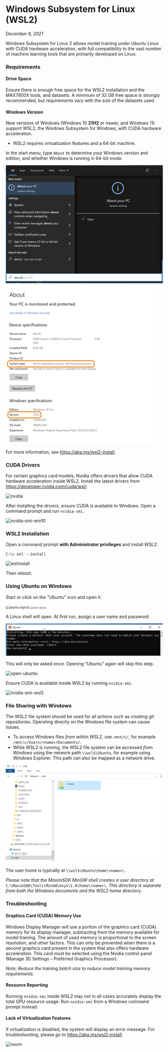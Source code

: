 # Windows Subsystem for Linux (WSL2)

*December 6, 2021*

Windows Subsystem for Linux 2 allows model training under Ubuntu Linux with CUDA hardware acceleration, with full compatibility to the vast number of machine learning tools that are primarily developed on Linux.

### Requirements

#### Drive Space

Ensure there is enough free space for the WSL2 installation and the MAX7800X tools, and datasets. A minimum of 32 GB free space is strongly recommended, but requirements vary with the size of the datasets used.

#### Windows Version

New versions of Windows (Windows 10 **21H2** or newer, and Windows 11) support WSL2, the Windows Subsystem for Windows, *with* CUDA hardware acceleration.

* WSL2 requires virtualization features and a 64-bit machine.

In the start menu, type `About` to determine your Windows version and edition, and whether Windows is running in 64-bit mode.

<img src="about.png" alt="about" style="zoom:50%;" />

<img src="winver.png" alt="winver" style="zoom:50%;" />

For more information, see https://aka.ms/wsl2-install.



### CUDA Drivers

For certain graphics card models, Nvidia offers drivers that allow CUDA hardware acceleration inside WSL2. Install the latest drivers from https://developer.nvidia.com/cuda/wsl/:

![nvidia](nvidia.png)

After installing the drivers, ensure CUDA is available to Windows. Open a command prompt and run `nvidia-smi`.

![nvidia-smi-win10](nvidia-smi-win10.png)



### WSL2 Installation

Open a command prompt **with Administrator privileges** and install WSL2:

```shell
C:\> wsl --install
```

![wslinstall](wslinstall.png)

Then reboot.



### Using Ubuntu on Windows

Start or click on the “Ubuntu” icon and open it.

<img src="ubuntu-logo32.png" alt="ubuntu-logo32" style="zoom:67%;" />

<img src="start-ubuntu.png" alt="start-ubuntu" style="zoom:50%;" />

A Linux shell will open. At first run, assign a user name and password:

![newpassword](newpassword.png)

This will only be asked once. Opening “Ubuntu” again will skip this step.

![open-ubuntu](open-ubuntu.png)

Ensure CUDA is available inside WSL2 by running `nvidia-smi`.  

![nvidia-smi-wsl2](nvidia-smi-wsl2.png)



### File Sharing with Windows

The WSL2 file system should be used for all actions such as creating git repositories. Operating directly on the Windows file system can cause issues.

* To access Windows files *from within WSL2,* use `/mnt/c/`, for example `/mnt/c/Users/<name>/Documents/`.
* While WSL2 is running, the WSL2 file system can be accessed *from Windows* using the network path `\\wsl$\Ubuntu`, for example using Windows Explorer. This path can also be mapped as a network drive.

![explorer](explorer.png)

The user home is typically at `\\wsl$\Ubuntu\home\<name>\`.

*Please note that the MaximSDK MinGW shell creates a user directory at* `C:\MaximSDK\Tools\MinGW\msys\1.0\home\<name>\`. *This directory is separate from both the Windows documents and the WSL2 home directory.*



### Troubleshooting

#### Graphics Card (CUDA) Memory Use

Windows Display Manager will use a portion of the graphics card (CUDA) memory for its display manager, subtracting from the memory available for model training. The amount of used memory is proportional to the screen resolution, and other factors. This can only be prevented when there is a second graphics card present in the system that also offers hardware acceleration. This card must be selected using the Nvidia control panel (Manage 3D Settings – Preferred Graphics Processor).

*Note: Reduce the training batch size to reduce model training memory requirements.*

#### Resource Reporting

Running `nvidia-smi` inside WSL2 may not in all cases accurately display the total GPU resource usage. Run `nvidia-smi` from a Windows command prompt instead.

#### Lack of Virtualization Features

If virtualization is disabled, the system will display an error message. For troubleshooting, please go to https://aka.ms/wsl2-install.

![novm](novm.png)
